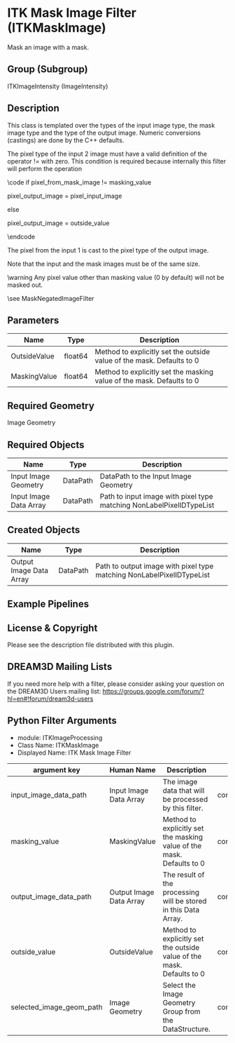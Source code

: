 # ITK Mask Image Filter (ITKMaskImage)

Mask an image with a mask.

## Group (Subgroup)

ITKImageIntensity (ImageIntensity)

## Description

This class is templated over the types of the input image type, the mask image type and the type of the output image. Numeric conversions (castings) are done by the C++ defaults.

The pixel type of the input 2 image must have a valid definition of the operator != with zero. This condition is required because internally this filter will perform the operation

\code
if pixel_from_mask_image != masking_value

 pixel_output_image = pixel_input_image

else

 pixel_output_image = outside_value

\endcode


The pixel from the input 1 is cast to the pixel type of the output image.

Note that the input and the mask images must be of the same size.

\warning Any pixel value other than masking value (0 by default) will not be masked out.


\see MaskNegatedImageFilter

## Parameters

| Name | Type | Description |
|------|------|-------------|
| OutsideValue | float64 | Method to explicitly set the outside value of the mask. Defaults to 0 |
| MaskingValue | float64 | Method to explicitly set the masking value of the mask. Defaults to 0 |

## Required Geometry

Image Geometry

## Required Objects

| Name |Type | Description |
|-----|------|-------------|
| Input Image Geometry | DataPath | DataPath to the Input Image Geometry |
| Input Image Data Array | DataPath | Path to input image with pixel type matching NonLabelPixelIDTypeList |

## Created Objects

| Name |Type | Description |
|-----|------|-------------|
| Output Image Data Array | DataPath | Path to output image with pixel type matching NonLabelPixelIDTypeList |

## Example Pipelines


## License & Copyright

Please see the description file distributed with this plugin.


## DREAM3D Mailing Lists

If you need more help with a filter, please consider asking your question on the DREAM3D Users mailing list:
https://groups.google.com/forum/?hl=en#!forum/dream3d-users




## Python Filter Arguments

+ module: ITKImageProcessing
+ Class Name: ITKMaskImage
+ Displayed Name: ITK Mask Image Filter

| argument key | Human Name | Description | Parameter Type |
|--------------|------------|-------------|----------------|
| input_image_data_path | Input Image Data Array | The image data that will be processed by this filter. | complex.ArraySelectionParameter |
| masking_value | MaskingValue | Method to explicitly set the masking value of the mask. Defaults to 0 | complex.Float64Parameter |
| output_image_data_path | Output Image Data Array | The result of the processing will be stored in this Data Array. | complex.DataObjectNameParameter |
| outside_value | OutsideValue | Method to explicitly set the outside value of the mask. Defaults to 0 | complex.Float64Parameter |
| selected_image_geom_path | Image Geometry | Select the Image Geometry Group from the DataStructure. | complex.GeometrySelectionParameter |

